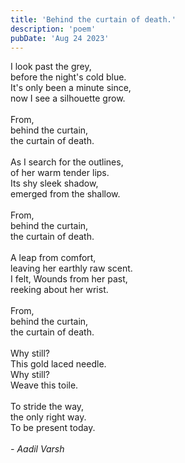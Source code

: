```yaml
---
title: 'Behind the curtain of death.'
description: 'poem'
pubDate: 'Aug 24 2023'
---
```

I look past the grey,<br/>before the night's cold blue.<br/>It's only been a minute since,<br/>now I see a silhouette grow. <br/><br/>From, <br/>behind the curtain,<br/>the curtain of death.<br/><br/>As I search for the outlines, <br/>of her warm tender lips. <br/>Its shy sleek shadow, <br/>emerged from the shallow. <br/><br/>From, <br/>behind the curtain,<br/>the curtain of death. <br/><br/>A leap from comfort, <br/>leaving her earthly raw scent.<br/>I felt, Wounds from her past, <br/>reeking about her wrist. <br/><br/>From, <br/>behind the curtain, <br/>the curtain of death. <br/><br/>Why still?<br/>This gold laced needle. <br/>Why still? <br/>Weave this toile. <br/><br/>To stride the way, <br/>the only right way. <br/>To be present today. <br/><br/>*- Aadil Varsh*
